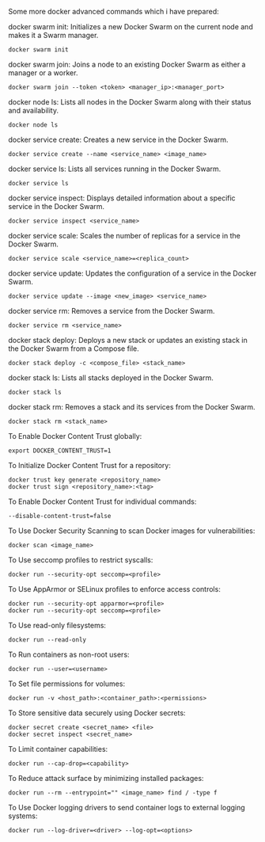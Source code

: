 Some more docker advanced commands which i have prepared:

docker swarm init: Initializes a new Docker Swarm on the current node and makes it a Swarm manager.

	docker swarm init

docker swarm join: Joins a node to an existing Docker Swarm as either a manager or a worker.

	docker swarm join --token <token> <manager_ip>:<manager_port>

docker node ls: Lists all nodes in the Docker Swarm along with their status and availability.

	docker node ls

docker service create: Creates a new service in the Docker Swarm.

	docker service create --name <service_name> <image_name>

docker service ls: Lists all services running in the Docker Swarm.

	docker service ls

docker service inspect: Displays detailed information about a specific service in the Docker Swarm.

	docker service inspect <service_name>

docker service scale: Scales the number of replicas for a service in the Docker Swarm.

	docker service scale <service_name>=<replica_count>

docker service update: Updates the configuration of a service in the Docker Swarm.

	docker service update --image <new_image> <service_name>

docker service rm: Removes a service from the Docker Swarm.

	docker service rm <service_name>

docker stack deploy: Deploys a new stack or updates an existing stack in the Docker Swarm from a Compose file.

	docker stack deploy -c <compose_file> <stack_name>

docker stack ls: Lists all stacks deployed in the Docker Swarm.

	docker stack ls

docker stack rm: Removes a stack and its services from the Docker Swarm.

	docker stack rm <stack_name>

To Enable Docker Content Trust globally:

	export DOCKER_CONTENT_TRUST=1

To Initialize Docker Content Trust for a repository:

	docker trust key generate <repository_name>
	docker trust sign <repository_name>:<tag>

To Enable Docker Content Trust for individual commands:

	--disable-content-trust=false

To Use Docker Security Scanning to scan Docker images for vulnerabilities:

	docker scan <image_name>

To Use seccomp profiles to restrict syscalls:

	docker run --security-opt seccomp=<profile>

To Use AppArmor or SELinux profiles to enforce access controls:

	docker run --security-opt apparmor=<profile>
	docker run --security-opt seccomp=<profile>

To Use read-only filesystems:

	docker run --read-only

To Run containers as non-root users:

	docker run --user=<username>

To Set file permissions for volumes:

	docker run -v <host_path>:<container_path>:<permissions>

To Store sensitive data securely using Docker secrets:
	
	docker secret create <secret_name> <file>
	docker secret inspect <secret_name>

To Limit container capabilities:

	docker run --cap-drop=<capability>

To Reduce attack surface by minimizing installed packages:

	docker run --rm --entrypoint="" <image_name> find / -type f

To Use Docker logging drivers to send container logs to external logging systems:

	docker run --log-driver=<driver> --log-opt=<options>





